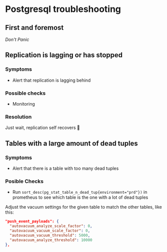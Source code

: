 # Postgresql troubleshooting

## First and foremost

*Don't Panic*

## Replication is lagging or has stopped

### Symptoms

* Alert that replication is lagging behind

### Possible checks

* Monitoring

### Resolution

Just wait, replication self recovers :wine_glass:

## Tables with a large amount of dead tuples

### Symptoms

* Alert that there is a table with too many dead tuples

### Posible Checks

* Run `sort_desc(pg_stat_table_n_dead_tup{environment="prd"})` in prometheus to see which table is the one with a lot of dead tuples

Adjust the vacuum settings for the given table to match the other tables, like this:

```json roles/gitlab-base-db-postgres.json
"push_event_payloads": {
  "autovacuum_analyze_scale_factor": 0,
  "autovacuum_vacuum_scale_factor": 0,
  "autovacuum_vacuum_threshold": 5000,
  "autovacuum_analyze_threshold": 10000
},
```
